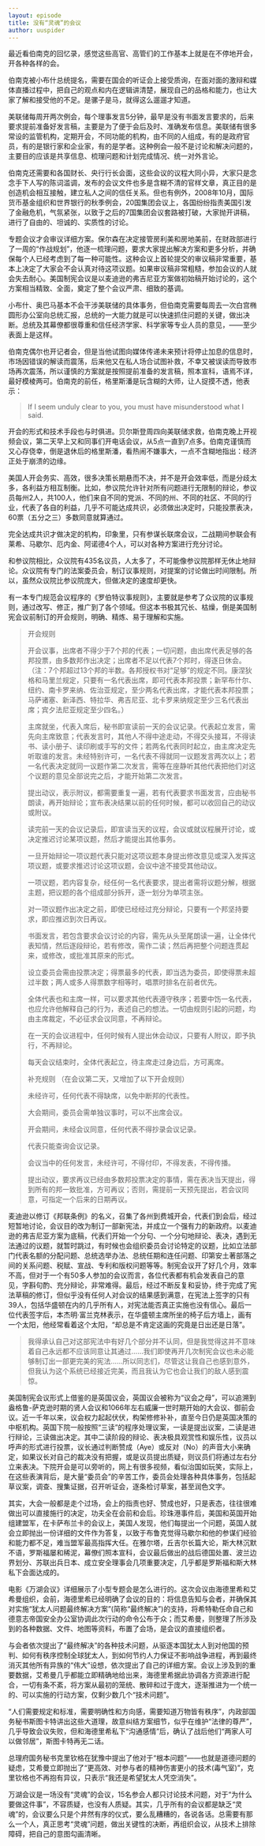 ```yaml
---
layout: episode
title: 没有“灵魂”的会议
author: uuspider
---
```

最近看伯南克的回忆录，感觉这些高官、高管们的工作基本上就是在不停地开会，开各种各样的会。

伯南克被小布什总统提名，需要在国会的听证会上接受质询，在面对面的激辩和媒体直播过程中，把自己的观点和内在逻辑讲清楚，展现自己的品格和能力，也让大家了解和接受他的不足。是骡子是马，就得这么遛遛才知道。

美联储每周开两次例会，每个理事发言5分钟，最早是没有书面发言要求的，后来要求提前准备好发言稿，主要是为了便于会后及时、准确发布信息。美联储有很多常设的监管机构，定期开会，不同功能的机构，由不同的人组成，有的是政府官员，有的是银行家和企业家，有的是学者。这种例会一般不是讨论和解决问题的，主要目的应该是共享信息、梳理问题和计划完成情况、统一对外言论。

伯南克还需要和各国财长、央行行长会面，这些会议的议程大同小异，大家只是念念手下人写的陈词滥调，发布的会议文件也多是含糊不清的官样文章，真正目的是创造机会相互接触，建立私人之间的信任关系。但也有例外，2008年10月，国际货币基金组织和世界银行的秋季例会，20国集团会议上，各国纷纷指责美国引发了金融危机，气氛紧张，以致于之后的7国集团会议套路被打破，大家抛开讲稿，进行了自由的、坦诚的、实质性的讨论。

专题会议才会审议详细方案。保尔森在决定接管房利美和房地美前，在财政部进行了一周的“作战规划”，他逐一梳理问题，要求大家提出解决方案和更多分析，并确保每个人已经考虑到了每一种可能性。这种会议上首轮提交的审议稿非常重要，基本上决定了大家会不会认真对待这项议题。如果审议稿非常粗糙，参加会议的人就会失去耐心。美国制宪会议是以麦迪逊的弗吉尼亚方案做初始稿开始讨论的，这个方案相当精致、全面，奠定了整个会议严肃、细致的基调。

小布什、奥巴马基本不会干涉美联储的具体事务，但伯南克需要每周去一次白宫椭圆形办公室向总统汇报，总统的一大能力就是可以快速抓住问题的关键，做出决断。总统及其幕僚都很尊重和信任经济学家、科学家等专业人员的意见，——至少表面上是这样。

伯南克偶尔也开记者会，但是当他试图向媒体传递未来预计将停止加息的信息时，市场因错误的解读而震荡，后来他又在私人场合试图补救，不幸又被误读而导致市场再次震荡，所以谨慎的方案就是按照提前准备的发言稿，照本宣科，语焉不详，最好模棱两可。伯南克的前任，格里斯潘是玩含糊的大师，让人捉摸不透，他表示：

> If I seem unduly clear to you, you must have misunderstood what I said.

开会的形式和技术手段也与时俱进。贝尔斯登周四向美联储求救，伯南克晚上开视频会议，第二天早上又和同事们开电话会议，从5点一直到7点多。伯南克谨慎而又心存侥幸，倒是退休后的格里斯潘，看热闹不嫌事大，一点不含糊地指出：经济正处于崩溃的边缘。

美国人开会务实、高效，很多决策长期悬而不决，并不是开会效率低，而是分歧太多，各利益方相互制衡。比如，参议院允许针对所有问题进行无限制的辩论，参议员每州2人，共100人，他们来自不同的党派、不同的州、不同的社区、不同的行业，代表了各自的利益，几乎不可能达成共识，必须做出决定时，只能投票表决，60票（五分之三）多数同意就算通过。

完全达成共识才做决定的机构，印象里，只有参谋长联席会议，二战期间参联会有莱希、马歇尔、厄内金、阿诺德4个人，可以对各种方案进行充分讨论。

和参议院相比，众议院有435名议员，人太多了，不可能像参议院那样无休止地辩论。众议院有专门的法案委员会，制订议事规则，对提案的讨论做出时间限制。所以，虽然众议院比参议院庞大，但做决定的速度却更快。

有一本专门规范会议程序的《罗伯特议事规则》，主要就是参考了众议院的议事规则，通过改写、修正，推广到了各个领域。但这本书极其冗长、枯燥，倒是美国制宪会议前制订的开会规则，明确、精炼、易于理解和实施。

> 开会规则
>
> 开会议事，出席者不得少于7个邦的代表；一切问题，由出席代表足够的各邦投票，由多数邦作出决定；出席者不足以代表7个邦时，得逐日休会。
> （注：7个邦超过13个邦的半数。各邦授权书对“足够”的规定不同。康涅狄格和马里兰规定，只要有一名代表出席，即可代表本邦投票；新罕布什尔、纽约、南卡罗来纳、佐治亚规定，至少两名代表出席，才能代表本邦投票；马萨诸塞、新泽西、特拉华、弗吉尼亚、北卡罗来纳规定至少三名代表出席；宾夕法尼亚规定至少四名。）
>
> 主席就坐，代表入席后，秘书即宣读前一天的会议记录。代表起立发言，需先向主席致意；代表发言时，其他人不得中途走动，不得交头接耳，不得读书、读小册子、读印刷或手写的文件；若两名代表同时起立，由主席决定先听取谁的发言。未经特别许可，一名代表不得就同一议题发言两次以上；若一名代表决定就同一议题作第二次发言，需等在座静听其他代表把他们对这个议题的意见全部说完之后，才能开始第二次发言。
>
> 提出动议，表示附议，都需要重复一遍，若有代表要求书面发言，应由秘书朗读，再开始辩论；宣布表决结果以前的任何时候，都可以收回自己的动议或附议。
>
> 读完前一天的会议记录后，即宣读当天的议程，会议或就议程展开讨论，或决定推迟讨论某项议题，然后才能提出其他事务。
>
> 一旦开始辩论一项议题代表只能对这项议题本身提出修改意见或深入发挥这项议题，或要求推迟讨论这项议题，会议中途不接受其他动议。
>
> 一项议题，若内容复杂，经任何一名代表要求，提出者需将议题分解，根据主题，把议题的各个组成部分拆开，逐一划分为单项主张。
>
> 对一项议题作出决定之前，即使已经经过充分辩论，只要有一个邦坚持要求，即应推迟到次日再议。
>
> 书面发言，若包含要求会议讨论的内容，需先从头至尾朗读一遍，让全体代表知情，然后逐段辩论，若有修改，需作二读；然后再把整个问题连贯起来，或修改，或批准其原来的形式。
>
> 设立委员会需由投票决定；得票最多的代表，即当选为委员，即使得票未超过半数；两人或多人得票数字相等时，唱票时排名在前者优先。
>
> 全体代表也和主席一样，可以要求其他代表遵守秩序；若要中饬一名代表，也应允许他解释自己的行为，表述自己的想法。一切由规则引起的问题，均由主席裁定，不必征求会议同意，不再辩论。
>
> 在一天的会议进程中，任何时候有人提出休会动议，只要有人附议，即予执行，不再辩论。
>
> 每天会议结束时，全体代表起立，待主席走过身边后，方可离席。
>
> 补充规则
> （在会议第二天，又增加了以下开会规则）
>
> 未经许可，任何代表不得缺席，以免中断邦的代表性。
>
> 大会期间，委员会需单独议事时，可以不出席会议。
>
> 开会期间，未经会议同意，任何代表不得抄录会议记录。
>
> 代表只能查询会议记录。
>
> 会议当中的任何发言，未经许可，不得付印，不得发表，不得传播。
>
> 提出动议，要求再议已经由多数邦投票决定的事情，需在表决当天提出，得到所有的邦一致批准，方可再议；否则，需提前一天预先提出，若会议同意，可指定一个后来的日期再议。

麦迪逊以修订《邦联条例》的名义，召集了各州到费城开会，代表们到会后，经过短暂地讨论，会议目的改为制订一部新宪法，并成立一个强有力的新政府。以麦迪逊的弗吉尼亚方案为底稿，代表们开始一个分句、一个分句地辩论、表决，遇到无法通过的议题，就暂时跳过，有时候也会组织委员会讨论特定的议题，比如立法部门代表名额的分配问题、总统选举办法、总统任期和连任问题、印第安土著部落之间的关系问题、税赋、宣战、专利和版权问题等等。制宪会议开了好几个月，效率不高，但对于一个有50多人参加的会议而言，各位代表都有机会发表自己的意见，字斟句酌、充分辩论，非常难得。最后，经过不断反复和妥协，终于完成了宪法草稿的修订，但似乎没有任何人对会议的结果感到满意，在宪法上签字的只有39人，包括华盛顿在内的几乎所有人，对宪法能否真正实施也没有信心。最后一位代表签字后，本杰明·富兰克林表示，在华盛顿主席所坐的椅子后方墙上，画有一个太阳，他经常看着这个太阳，“却总是不肯定这画的究竟是日出还是日落”。

> 我得承认自己对这部宪法中有好几个部分并不认同，但是我觉得这并不意味着自己永远都不应该同意让其通过……我们即使再开几次制宪会议也未必能够制订出一部更完美的宪法……所以同志们，尽管这让我自己也感到意外，但我认为这个系统已经接近完美，而且我认为它也会让我们的敌人感到震惊。

美国制宪会议形式上借鉴的是英国议会，英国议会被称为“议会之母”，可以追溯到盎格鲁-萨克逊时期的贤人会议和1066年左右威廉一世时期开始的大会议、御前会议。近一千年以来，议会权力起起伏伏，构架修修补补，直至今日仍是英国决策的中枢机构。英国下院一般按照“三读”的程序处理议案，一读是提出议案，二读是进行辩论，三读做出决定。其中二读阶段的辩论、表决极具观赏性和娱乐性，议员以呼声的形式进行投票，议长通过判断赞成（Aye）或反对（No）的声音大小来确定，如果议长对自己的裁决没有把握，或是议员提出质疑，则议员们将通过左右分立来表决。下院开会是可以旁听的，网上有很多视频，看似治国如玩笑，实际上，在这些表演背后，是大量“委员会”的辛苦工作，委员会处理各种具体事务，包括起草议案，调查、搜集证据，召开听证会，逐条检讨草案，甚至润色文字。

其实，大会一般都是走个过场，会上的指责也好、赞成也好，只是表态，往往很难做出可以直接施行的决定，功夫全在会前和会后。珍珠港事件后，美国和英国开始组建盟军，在卡萨布兰卡的会议上，美国人发现，他们每提出一个问题，英国人就会立即抛出一份详细的文件作为答复，以致于布鲁克觉得马歇尔和他的参谋们经验和能力都不足，难当盟军最高指挥大任。在雅尔塔，丘吉尔长篇大论，斯大林沉默不语，罗斯福屡和稀泥，幕僚们照本宣科，会议最后做出的战后德国处置、波兰边界划分、苏联出兵日本、成立安全理事会几项重要决定，几乎都是罗斯福和斯大林私下会面达成的。

电影《万湖会议》详细展示了小型专题会是怎么进行的。这次会议由海德里希和艾希曼组织，会前，海德里希已经明确了会议的目的：将信息告知与会者，并确保其对实施“犹太人问题最终解决方案”(简称“最终解决”)的支持，将希特勒任命自己和德意志帝国安全办公室协调此次行动的命令公布于众；而艾希曼，则整理了所涉及到的各种数据、文件、地图等资料，布置了会场，是会议的直接组织者。

与会者依次提出了“最终解决”的各种技术问题，从驱逐本国犹太人到对他国的预判、如何有秩序控制全球犹太人，到如何节约人力保证不影响战争进程，再到最终消灭其他所有异族的“伟大”设想，依次提出了自己的详细方案。会议上涉及到的重要数据，艾希曼几乎都能立即精确地给出来，海德里希据此协调各方资源进行配合，一切有条不紊，将方案从最初的笼统、散碎和过于庞大，逐渐推进为一个统一的、可以实施的行动方案，仅剩少数几个“技术问题”。

“人们需要规定和标准，需要明确性和方向感，需要知道万物皆有秩序”，内政部国务秘书斯图卡特讲出这些大道理，故意纠结方案细节，似乎在维护“法律的尊严”，几乎导致会议失败，但和海德里希私下“沟通感情”后，确认了战后他们“两家人可以做邻居”，斯图卡特再无二话。

总理府国务秘书克里钦格在犹豫中提出了他对于“根本问题”——也就是道德问题的疑虑，艾希曼立即抛出了“更高效、对参与者的精神伤害更小的技术(毒气室)”，克里钦格也不再抱有异议，只表示“我还是希望犹太人凭空消失”。

万湖会议是一场没有“灵魂”的会议，15名参会人都只讨论技术问题，对于“为什么要做这件事”，不容质疑，也没有人质疑。其实，几乎所有的会议都是缺乏“灵魂”的，会议要么只是个井然有序的仪式，要么乱糟糟的，各说各话。总需要有那么一个人，真正思考“灵魂”问题，做出关键性的决断，再组织会议，从技术上排除障碍，把自己的意图勾画清晰。
